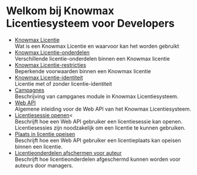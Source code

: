 # Welkom bij Knowmax Licentiesysteem voor Developers

- [Knowmax Licentie](/concepts/knowmax-license) <br>
  Wat is een Knowmax Licentie en waarvoor kan het worden gebruikt
- [Knowmax Licentie-onderdelen](/concepts/license-components)<br/>
  Verschillende licentie-onderdelen binnen een Knowmax licentie
- [Knowmax Licentie-restricties](/concepts/license-restrictions)<br/>
  Beperkende voorwaarden binnen een Knowmax licentie
- [Knowmax Licentie-identiteit](/concepts/license-id)<br/>
  Licentie met of zonder licentie-identiteit
- [Campagnes](/concepts/campaigns)<br/>
  Beschrijving van campganes module in Knowmax Licentiesysteem.
- [Web API](/concepts/web-api)<br/>
  Algemene inleiding voor de Web API van het Knowmax Licentiesysteem.
- [Licentiesessie openen](/concepts/opening-license.md)<<br/>
  Beschrijft hoe een Web API gebruiker een licentiesessie kan openen. Licentiesessies zijn noodzakelijk om een licentie te kunnen gebruiken.
- [Plaats in licentie opeisen](/concepts/claim-license-session-seat.md)<br/>
  Beschrijft hoe een Web API gebruiker een licentieplaats kan opeisen binnen een licentie.
- [Licentieonderdelen afschermen voor auteur](/concepts/protect-license-parts-from-author.md)<br/>
  Beschrijft hoe licentieonderdelen afgeschermd kunnen worden voor auteurs door managers.